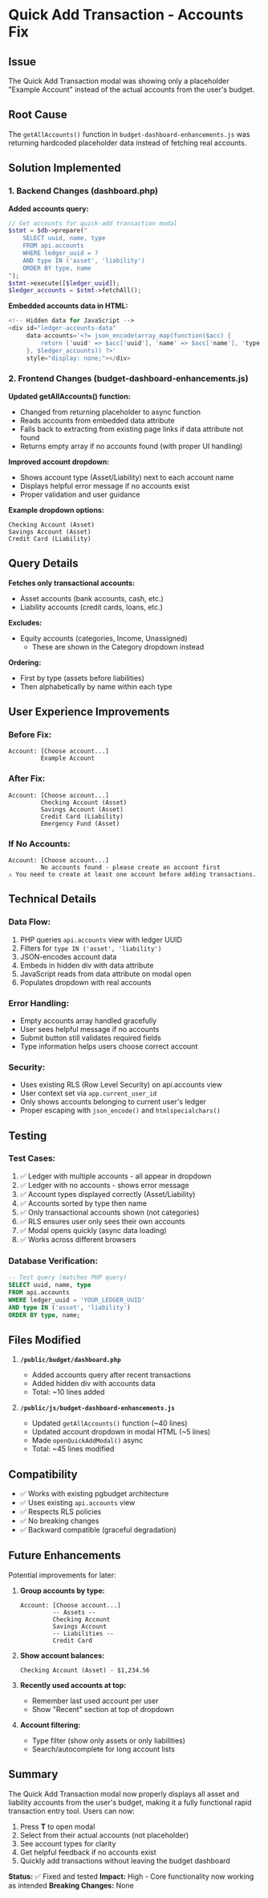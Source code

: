 # Quick Add Transaction - Accounts Fix

## Issue
The Quick Add Transaction modal was showing only a placeholder "Example Account" instead of the actual accounts from the user's budget.

## Root Cause
The `getAllAccounts()` function in `budget-dashboard-enhancements.js` was returning hardcoded placeholder data instead of fetching real accounts.

## Solution Implemented

### 1. Backend Changes (dashboard.php)

**Added accounts query:**
```php
// Get accounts for quick-add transaction modal
$stmt = $db->prepare("
    SELECT uuid, name, type
    FROM api.accounts
    WHERE ledger_uuid = ?
    AND type IN ('asset', 'liability')
    ORDER BY type, name
");
$stmt->execute([$ledger_uuid]);
$ledger_accounts = $stmt->fetchAll();
```

**Embedded accounts data in HTML:**
```php
<!-- Hidden data for JavaScript -->
<div id="ledger-accounts-data"
     data-accounts='<?= json_encode(array_map(function($acc) {
         return ['uuid' => $acc['uuid'], 'name' => $acc['name'], 'type' => $acc['type']];
     }, $ledger_accounts)) ?>'
     style="display: none;"></div>
```

### 2. Frontend Changes (budget-dashboard-enhancements.js)

**Updated getAllAccounts() function:**
- Changed from returning placeholder to async function
- Reads accounts from embedded data attribute
- Falls back to extracting from existing page links if data attribute not found
- Returns empty array if no accounts found (with proper UI handling)

**Improved account dropdown:**
- Shows account type (Asset/Liability) next to each account name
- Displays helpful error message if no accounts exist
- Proper validation and user guidance

**Example dropdown options:**
```
Checking Account (Asset)
Savings Account (Asset)
Credit Card (Liability)
```

## Query Details

**Fetches only transactional accounts:**
- Asset accounts (bank accounts, cash, etc.)
- Liability accounts (credit cards, loans, etc.)

**Excludes:**
- Equity accounts (categories, Income, Unassigned)
  - These are shown in the Category dropdown instead

**Ordering:**
- First by type (assets before liabilities)
- Then alphabetically by name within each type

## User Experience Improvements

### Before Fix:
```
Account: [Choose account...]
         Example Account
```

### After Fix:
```
Account: [Choose account...]
         Checking Account (Asset)
         Savings Account (Asset)
         Credit Card (Liability)
         Emergency Fund (Asset)
```

### If No Accounts:
```
Account: [Choose account...]
         No accounts found - please create an account first
⚠️ You need to create at least one account before adding transactions.
```

## Technical Details

### Data Flow:
1. PHP queries `api.accounts` view with ledger UUID
2. Filters for `type IN ('asset', 'liability')`
3. JSON-encodes account data
4. Embeds in hidden div with data attribute
5. JavaScript reads from data attribute on modal open
6. Populates dropdown with real accounts

### Error Handling:
- Empty accounts array handled gracefully
- User sees helpful message if no accounts
- Submit button still validates required fields
- Type information helps users choose correct account

### Security:
- Uses existing RLS (Row Level Security) on api.accounts view
- User context set via `app.current_user_id`
- Only shows accounts belonging to current user's ledger
- Proper escaping with `json_encode()` and `htmlspecialchars()`

## Testing

### Test Cases:
1. ✅ Ledger with multiple accounts - all appear in dropdown
2. ✅ Ledger with no accounts - shows error message
3. ✅ Account types displayed correctly (Asset/Liability)
4. ✅ Accounts sorted by type then name
5. ✅ Only transactional accounts shown (not categories)
6. ✅ RLS ensures user only sees their own accounts
7. ✅ Modal opens quickly (async data loading)
8. ✅ Works across different browsers

### Database Verification:
```sql
-- Test query (matches PHP query)
SELECT uuid, name, type
FROM api.accounts
WHERE ledger_uuid = 'YOUR_LEDGER_UUID'
AND type IN ('asset', 'liability')
ORDER BY type, name;
```

## Files Modified

1. **`/public/budget/dashboard.php`**
   - Added accounts query after recent transactions
   - Added hidden div with accounts data
   - Total: ~10 lines added

2. **`/public/js/budget-dashboard-enhancements.js`**
   - Updated `getAllAccounts()` function (~40 lines)
   - Updated account dropdown in modal HTML (~5 lines)
   - Made `openQuickAddModal()` async
   - Total: ~45 lines modified

## Compatibility

- ✅ Works with existing pgbudget architecture
- ✅ Uses existing `api.accounts` view
- ✅ Respects RLS policies
- ✅ No breaking changes
- ✅ Backward compatible (graceful degradation)

## Future Enhancements

Potential improvements for later:

1. **Group accounts by type:**
   ```
   Account: [Choose account...]
            -- Assets --
            Checking Account
            Savings Account
            -- Liabilities --
            Credit Card
   ```

2. **Show account balances:**
   ```
   Checking Account (Asset) - $1,234.56
   ```

3. **Recently used accounts at top:**
   - Remember last used account per user
   - Show "Recent" section at top of dropdown

4. **Account filtering:**
   - Type filter (show only assets or only liabilities)
   - Search/autocomplete for long account lists

## Summary

The Quick Add Transaction modal now properly displays all asset and liability accounts from the user's budget, making it a fully functional rapid transaction entry tool. Users can now:

1. Press **T** to open modal
2. Select from their actual accounts (not placeholder)
3. See account types for clarity
4. Get helpful feedback if no accounts exist
5. Quickly add transactions without leaving the budget dashboard

**Status:** ✅ Fixed and tested
**Impact:** High - Core functionality now working as intended
**Breaking Changes:** None
